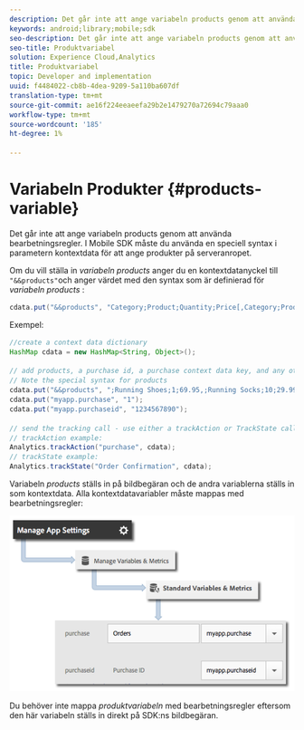 ```yaml
---
description: Det går inte att ange variabeln products genom att använda bearbetningsregler. I Mobile SDK måste du använda en speciell syntax i parametern kontextdata för att ange produkter på serveranropet.
keywords: android;library;mobile;sdk
seo-description: Det går inte att ange variabeln products genom att använda bearbetningsregler. I Mobile SDK måste du använda en speciell syntax i parametern kontextdata för att ange produkter på serveranropet.
seo-title: Produktvariabel
solution: Experience Cloud,Analytics
title: Produktvariabel
topic: Developer and implementation
uuid: f4484022-cb8b-4dea-9209-5a110ba607df
translation-type: tm+mt
source-git-commit: ae16f224eeaeefa29b2e1479270a72694c79aaa0
workflow-type: tm+mt
source-wordcount: '185'
ht-degree: 1%

---
```



# Variabeln Produkter {#products-variable}

Det går inte att ange variabeln products genom att använda bearbetningsregler. I Mobile SDK måste du använda en speciell syntax i parametern kontextdata för att ange produkter på serveranropet.

Om du vill ställa in *variabeln products* anger du en kontextdatanyckel till `"&&products"`och anger värdet med den syntax som är definierad för *variabeln products* :

```java
cdata.put("&&products", "Category;Product;Quantity;Price[,Category;Product;Quantity;Price]");
```

Exempel:

```java
//create a context data dictionary 
HashMap cdata = new HashMap<String, Object>(); 
 
// add products, a purchase id, a purchase context data key, and any other data you want to collect. 
// Note the special syntax for products 
cdata.put("&&products", ";Running Shoes;1;69.95,;Running Socks;10;29.99"); 
cdata.put("myapp.purchase", "1"); 
cdata.put("myapp.purchaseid", "1234567890"); 
 
// send the tracking call - use either a trackAction or TrackState call. 
// trackAction example: 
Analytics.trackAction("purchase", cdata); 
// trackState example: 
Analytics.trackState("Order Confirmation", cdata);
```

Variabeln *products* ställs in på bildbegäran och de andra variablerna ställs in som kontextdata. Alla kontextdatavariabler måste mappas med bearbetningsregler:

![](assets/map-products.png)

Du behöver inte mappa *produktvariabeln* med bearbetningsregler eftersom den här variabeln ställs in direkt på SDK:ns bildbegäran.
